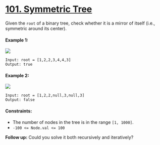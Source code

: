 # [101. Symmetric Tree](https://leetcode.com/problems/symmetric-tree/description/)

Given the ```root``` of a binary tree, check whether it is a mirror of itself (i.e., symmetric around its center).

#### Example 1:
![](https://assets.leetcode.com/uploads/2021/02/19/symtree1.jpg)
```
Input: root = [1,2,2,3,4,4,3]
Output: true
```

#### Example 2:
![](https://assets.leetcode.com/uploads/2021/02/19/symtree2.jpg)
```
Input: root = [1,2,2,null,3,null,3]
Output: false
```

#### Constraints:
* The number of nodes in the tree is in the range ```[1, 1000]```.
* ```-100 <= Node.val <= 100```

**Follow up:** Could you solve it both recursively and iteratively?